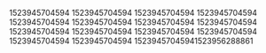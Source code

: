 1523945704594
1523945704594
1523945704594
1523945704594
1523945704594
1523945704594
1523945704594
1523945704594
1523945704594
1523945704594
1523945704594
1523945704594
1523945704594
1523945704594
15239457045941523956288861